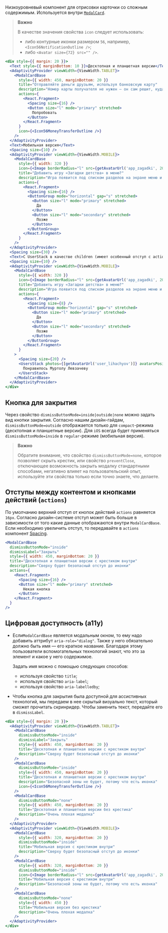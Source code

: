 Низкоуровневый компонент для отрисовки карточки со сложным содержимым. Используется внутри [`ModalCard`](#/ModalCard).

> **Важно**
>
> В качестве значения свойства `icon` следует использовать:
>
> - либо контурные иконки размером `56`, например, `<Icon56NotificationOutline />`;
> - либо `<Avatar size={72} src="" />`.

```jsx { "props": { "layout": false, "iframe": false } }
<div style={{ margin: 20 }}>
  <Text style={{ marginBottom: 10 }}>Десктопная и планшетная версии</Text>
  <AdaptivityProvider viewWidth={ViewWidth.TABLET}>
    <ModalCardBase
      style={{ width: 450, marginBottom: 20 }}
      title="Отправляйте деньги друзьям, используя банковскую карту"
      description="Номер карты получателя не нужен — он сам решит, куда зачислить средства."
      actions={
        <React.Fragment>
          <Spacing size={16} />
          <Button size="l" mode="primary" stretched>
            Попробовать
          </Button>
        </React.Fragment>
      }
      icon={<Icon56MoneyTransferOutline />}
    />
  </AdaptivityProvider>
  <Text>Мобильная версия</Text>
  <Spacing size={10} />
  <AdaptivityProvider viewWidth={ViewWidth.MOBILE}>
    <ModalCardBase
      style={{ width: 320 }}
      icon={<Image borderRadius="l" src={getAvatarUrl('app_zagadki', 200)} size={72} />}
      title="Добавить игру «Загадки детства» в меню?"
      description="Игра появится под списком разделов на экране меню и будет всегда под рукой."
      actions={
        <React.Fragment>
          <Spacing size={16} />
          <ButtonGroup mode="horizontal" gap="s" stretched>
            <Button size="l" mode="primary" stretched>
              Да
            </Button>
            <Button size="l" mode="secondary" stretched>
              Позже
            </Button>
          </ButtonGroup>
        </React.Fragment>
      }
    />
  </AdaptivityProvider>
  <Spacing size={30} />
  <Text>С UserStack в качестве children (имеет особенный отступ c actions)</Text>
  <Spacing size={10} />
  <AdaptivityProvider viewWidth={ViewWidth.MOBILE}>
    <ModalCardBase
      style={{ width: 320 }}
      icon={<Image borderRadius="l" src={getAvatarUrl('app_zagadki', 200)} size={72} />}
      title="Добавить игру «Загадки детства» в меню?"
      description="Игра появится под списком разделов на экране меню и будет всегда под рукой."
      actions={
        <React.Fragment>
          <Spacing size={8} />
          <ButtonGroup mode="horizontal" gap="s" stretched>
            <Button size="l" mode="primary" stretched>
              Да
            </Button>
            <Button size="l" mode="secondary" stretched>
              Позже
            </Button>
          </ButtonGroup>
        </React.Fragment>
      }
    >
      <Spacing size={20} />
      <UsersStack photos={[getAvatarUrl('user_lihachyov')]} avatarsPosition="block-start">
        Понравилось Муртолу Левзачеву
      </UsersStack>
    </ModalCardBase>
  </AdaptivityProvider>
</div>
```

## Кнопка для закрытия

Через свойство `dismissButtonMode=inside|outside|none` можно задать вид кнопки закрытия.
Согласно нашим дизайн-гайдам, `dismissButtonMode=outside` отображается только для `compact`-режима (десктопная и планшетные версии).
Для `iOS` всегда будет применяться `dismissButtonMode=inside` в `regular`-режиме (мобильная версия).

> **Важно**
>
> Обратите внимание, что свойство `dismissButtonMode=none`, которое позволяет скрыть крестик, или свойство `preventClose`,
> отключающее возможность закрыть модалку стандартными способами,
> негативно влияет на пользовательский опыт, используйте эти свойства только если точно знаете, что делаете.

## Отступы между контентом и кнопками действий (`actions`)

По умолчанию верхний отступ от кнопок действий `actions` равняется `16px`. Согласно дизайн-системе отступ может быть больше в зависимости от того какие данные отображаются внутри `ModalCardBase`.
Если необходимо увеличить отступ, то передавайте в `actions` компонент [Spacing](#/Spacing).

```jsx static
<ModalCardBase
  dismissButtonMode="inside"
  dismissLabel="Закрыть"
  style={{ width: 450, marginBottom: 20 }}
  title="Десктопная и планшетная версии с крестиком внутри"
  description="Сверху будет безопасный отступ до иконки"
  actions={
    <React.Fragment>
      <Spacing size={16} />
      <Button size="l" mode="primary" stretched>
        Некая кнопка
      </Button>
    </React.Fragment>
  }
/>
```

## Цифровая доступность (a11y)

- Если`ModalCardBase` является модальным окном, то ему надо добавить аттрибут `aria-role="dialog"`. Также у него обязательно должно быть имя — его краткое название. Благодаря этому пользователи вспомогательных технологий знают, что это за элемент и какое у него содержимое.

  Задать имя можно с помощью следующих способов:

  - используя свойство `title`;
  - используя свойство `aria-label`;
  - используя свойство `aria-labelledby`;

- Чтобы кнопка для закрытия была доступной для ассистивных технологий, мы передаем в нее скрытый визуально текст, который сможет прочитать скринридер. Чтобы заменить текст, передайте его в `dismissLabel`.

```jsx { "props": { "layout": false, "iframe": false } }
<div style={{ margin: 20 }}>
  <AdaptivityProvider viewWidth={ViewWidth.TABLET}>
    <ModalCardBase
      dismissButtonMode="inside"
      dismissLabel="Закрыть"
      style={{ width: 450, marginBottom: 20 }}
      title="Десктопная и планшетная версии с крестиком внутри"
      description="Сверху будет безопасный отступ до иконки"
    />
    <ModalCardBase
      dismissButtonMode="inside"
      style={{ width: 450, marginBottom: 20 }}
      title="Десктопная и планшетная версии с крестиком внутри"
      description="Безопасной зоны не будет, потому что есть иконка"
      icon={<Icon56MoneyTransferOutline />}
    />
    <ModalCardBase
      dismissButtonMode="none"
      style={{ width: 450, marginBottom: 20 }}
      title="Десктопная и планшетная версии без крестика"
      description="Очень плохая модалка"
    />
  </AdaptivityProvider>
  <AdaptivityProvider viewWidth={ViewWidth.MOBILE}>
    <ModalCardBase
      style={{ width: 320, marginBottom: 20 }}
      dismissButtonMode="inside"
      title="Мобильная версия с крестиком внутри"
      description="Сверху будет безопасный отступ до иконки"
    />
    <ModalCardBase
      style={{ width: 320, marginBottom: 20 }}
      dismissButtonMode="inside"
      icon={<Image borderRadius="l" src={getAvatarUrl('app_zagadki', 200)} size={72} />}
      title="Мобильная версия с крестиком внутри"
      description="Безопасной зоны не будет, потому что есть иконка"
    />
    <ModalCardBase
      dismissButtonMode="none"
      style={{ width: 450 }}
      title="Мобильная версия без крестика"
      description="Очень плохая модалка"
    />
  </AdaptivityProvider>
</div>
```
